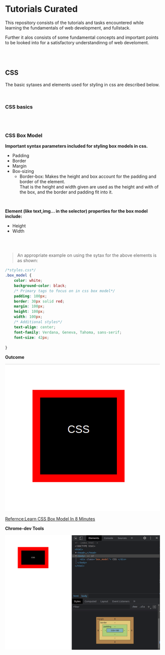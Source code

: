 # Tutorials Curated

This repository consists of the tutorials and tasks encountered while learning the fundamentals of web development, and fullstack.

Further it alos consists of some fundamental concepts and important points to be looked into for a satisfactory understandinng of web develoment.

<br />
<br />

## CSS

The basic sytaxes and elements used for styling in css are described below.

<br />

### **CSS basics**

<br />
<br />

### **CSS Box Model**

**Important syntax parameters included for styling box models in css.**

- Padding 
- Border
- Margin
- Box-sizing 
    - Border-box: Makes the height and box account for the padding and border of the element.<br />That is the height and width given are used as the height and with of the box, and the border and padding fit into it.

<br />

**Element (like text,img... in the selector) properties for the box model include:**

- Height 
- Width

<br />
<br />

> An appropriate example on using the sytax for the above elements is as shown:
```css
/*styles.css*/
.box_model {
    color: white;
    background-color: black;
    /* Primary tags to focus on in css box model*/
    padding: 100px;
    border: 30px solid red;
    margin: 100px;
    height: 100px;
    width: 100px;
    /* Additional styles*/
    text-align: center;
    font-family: Verdana, Geneva, Tahoma, sans-serif;
    font-size: 42px;

}
```
**Outcome**

![css-box outcome](./resources/outcome_cssbox.png)

[Refernce:Learn CSS Box Model In 8 Minutes](https://www.youtube.com/watch?v=rIO5326FgPE)

**Chrome-dev Tools**

<img src="./resources/chrome_devTools.png" alt="chrome-dev tools" style="width:900px; height:auto">

